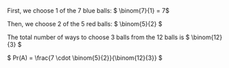 First, we choose 1 of the 7 blue balls: $ \binom{7}{1} = 7$

Then, we choose 2 of the 5 red balls: $ \binom{5}{2} $

The total number of ways to choose 3 balls from the 12 balls is $ \binom{12}{3} $

$ Pr(A) = \frac{7 \cdot \binom{5}{2}}{\binom{12}{3}} $
